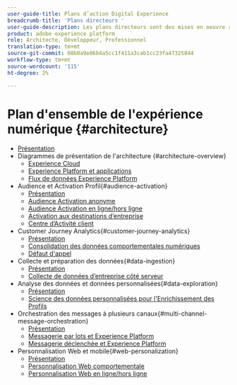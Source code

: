 ```yaml
---
user-guide-title: Plans d’action Digital Experience
breadcrumb-title: 'Plans directeurs '
user-guide-description: Les plans directeurs sont des mises en oeuvre répétables pour résoudre les problèmes commerciaux établis et contiennent des diagrammes d'architecture, des considérations techniques et des liens documentaires pertinents.
product: adobe experience platform
role: Architecte, Développeur, Professionnel
translation-type: tm+mt
source-git-commit: 08b0a9e06b4a5cc1f411a3cab1cc23fa47325844
workflow-type: tm+mt
source-wordcount: '115'
ht-degree: 2%

---
```


# Plan d&#39;ensemble de l&#39;expérience numérique {#architecture}

+ [Présentation](/help/blueprints/overview.md)
+ Diagrammes de présentation de l&#39;architecture {#architecture-overview}
   + [Experience Cloud](/help/blueprints/experience-platform/experience-cloud.md)
   + [Experience Platform et applications](/help/blueprints/experience-platform/platform-applications.md)
   + [Flux de données Experience Platform](/help/blueprints/experience-platform/platform-data-flow.md)
+ Audience et Activation Profil{#audience-activation}
   + [Présentation](/help/blueprints/audience-activation/overview.md)
   + [Audience Activation anonyme](/help/blueprints/audience-activation/anonymous.md)
   + [Audience Activation en ligne/hors ligne](/help/blueprints/audience-activation/online-offline.md)
   + [Activation aux destinations d’entreprise](/help/blueprints/audience-activation/enterprise-destinations.md)
   + [Centre d’Activité client](/help/blueprints/audience-activation/customer-activity.md)
+ Customer Journey Analytics{#customer-journey-analytics}
   + [Présentation](/help/blueprints/customer-journey-analytics/overview.md)
   + [Consolidation des données comportementales numériques](/help/blueprints/customer-journey-analytics/digital-behavioral-data-consolidation.md)
   + [Défaut d&#39;appel](/help/blueprints/customer-journey-analytics/call-deflect.md)
+ Collecte et préparation des données{#data-ingestion}
   + [Présentation](/help/blueprints/data-ingestion/overview.md)
   + [Collecte de données d’entreprise côté serveur](/help/blueprints/data-ingestion/server-side-collection.md)
+ Analyse des données et données personnalisées{#data-exploration}
   + [Présentation](/help/blueprints/data-insights/overview.md)
   + [Science des données personnalisées pour l&#39;Enrichissement des Profils](/help/blueprints/data-insights/data-science.md)
+ Orchestration des messages à plusieurs canaux{#multi-channel-message-orchestration}
   + [Présentation](/help/blueprints/multi-channel-message-orchestration/overview.md)
   + [Messagerie par lots et Experience Platform](/help/blueprints/multi-channel-message-orchestration/batch-messaging.md)
   + [Messagerie déclenchée et Experience Platform](/help/blueprints/multi-channel-message-orchestration/triggered-messaging.md)
+ Personnalisation Web et mobile{#web-personalization}
   + [Présentation](/help/blueprints/web-personalization/overview.md)
   + [Personnalisation Web comportementale](/help/blueprints/web-personalization/behavioral.md)
   + [Personnalisation Web en ligne/hors ligne](/help/blueprints/web-personalization/online-offline.md)

